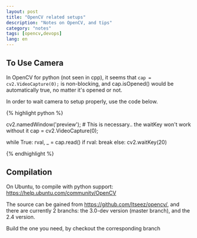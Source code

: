 ```yaml
---
layout: post
title: "OpenCV related setups"
description: "Notes on OpenCV, and tips"
category: "notes"
tags: [opencv,devops]
lang: en
---
```



## To Use Camera 

In OpenCV for python (not seen in cpp), it seems that `cap = cv2.VideoCapture(0);` is non-blocking, and cap.isOpened() would be automatically true, no matter it's opened or not.

In order to wait camera to setup properly, use the code below.

{% highlight python %}

cv2.namedWindow('preview'); # This is necessary.. the waitKey won't work without it 
cap = cv2.VideoCapture(0);

while True:
  rval, _ = cap.read()
  if rval:
    break
  else:
    cv2.waitKey(20)

{% endhighlight %}

## Compilation

On Ubuntu, to compile with python support: <https://help.ubuntu.com/community/OpenCV>

The source can be gained from <https://github.com/Itseez/opencv/>, and there are
currently 2 branchs: the 3.0-dev version (master branch), and the 2.4 version.

Build the one you need, by checkout the corresponding branch
